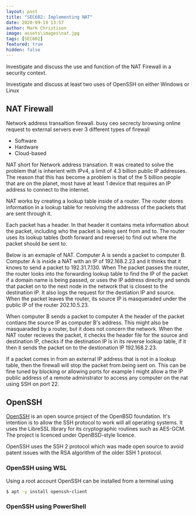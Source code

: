 ```yaml
---
layout: post
title: "SEC602: Implementing NAT"
date: 2020-09-19 13:57
author: Mark Christison
image: assets\images\nat.jpg
tags: [SEC602]
featured: true
hidden: false
---
```


Investigate and discuss the use and function of the NAT Firewall in a security context.

Investigate and discuss at least two uses of OpenSSH on either Windows or Linux

## NAT Firewall

Network address transaltion firewall.
busy ceo
secrecty
browsing online
request to external servers
ever
3 different types of firewall

- Software
- Hardware
- Cloud-based

NAT short for Network address transation. It was created to solve the problem that is inherient with IPv4, a limit of 4.3 billion public IP addresses. The reason that this has become a problem is that of the 5 billion people that are on the planet, most have at least 1 device that requires an IP address to connect to the internet.

NAT works by creating a lookup table inside of a router. The router stores information in a lookup table for resolving the addresss of the packets that are sent through it.

Each packet has a header. In that header it contains meta information about the packet, including who the packet is being sent from and to. The router uses its lookup tables (both forward and reverse) to find out where the packet should be sent to.

Below is an exmaple of NAT. Computer A is sends a packet to computer B. Computer A is inside a NAT with an IP of 192.168.2.23 and it thinks that it knows to send a packet to 192.31.7.130. When The packet passes the router, the router looks into the forwarding lookup table to find the IP of the packet if a domain name is being passed, or uses the IP address direclty and sends that packet on to the next node in the network that is closest to the destination IP. It also logs the request for the destiation IP and source. When the packet leaves the router, its source IP is masqueraded under the public IP of the router 202.10.5.23.

When computer B sends a packet to computer A the header of the packet contians the source IP as computer B's address. This might also be masquaraded by a router, but it does not concern the network. When the NAT router recieves the packet, it checks the header file for the source and destination IP, checks if the destination IP is in its reverse lookup table, if it then it sends the packet on to the destionation IP 192.168.2.23.

If a packet comes in from an external IP address that is not in a lookup table, then the firewall will stop the packet from being sent on. This can be fine tuned by blocking or allowing ports for example I might allow a the IP public address of a remote adminstrator to access any computer on the nat using SSH on port 22.

## OpenSSH

[OpenSSH](https://www.openssh.com/) is an open source project of the OpenBSD foundation. It's intention is to allow the SSH protocol to work will all operating systems. It uses the LibreSSL library for its cryptographic routines such as AES-GCM. The project is licenced under OpenBSD-style licence.

OpenSSH uses the SSH 2 protocol which was made open source to avoid patent issues with the RSA algorithm of the older SSH 1 protocol.

### OpenSSH using WSL

Using a root account OpenSSH can be installed from a terminal using

```bash
$ apt -y install openssh-client

```

### OpenSSH using PowerShell
